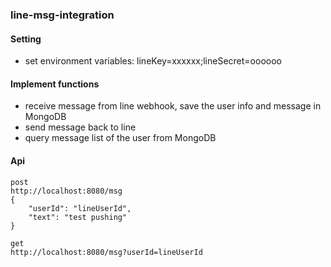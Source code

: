 ### line-msg-integration

#### Setting
* set environment variables:
lineKey=xxxxxx;lineSecret=oooooo

#### Implement functions
* receive message from line webhook, save the user info and message in MongoDB
* send message back to line
* query message list of the user from MongoDB

#### Api
```
post 
http://localhost:8080/msg
{
    "userId": "lineUserId",
    "text": "test pushing"
}

get
http://localhost:8080/msg?userId=lineUserId
```
